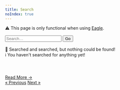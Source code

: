 ```yaml
---
title: Search
noIndex: true
---
```


<no-eagle-page>
  <div class='box'>
    ⚠️ This page is only functional when using <a href='https://github.com/hacdias/eagle' rel='noopener noreferrer'>Eagle</a>.
  </div>
</no-eagle-page>

<eagle-page class='dn'>
  <form id='search-form' class='inline-form' style="margin: 1rem 0">
    <input aria-label="Search terms" required type='text' name='query' placeholder="Search…" id="eagle-search-input" />
    <button/>Go</button>
  </form>

  <eagle-no-search-results class='dn'>
    <div class='box'>
      🤔 Searched and searched, but nothing could be found!
    </div>
  </eagle-no-search-results>

  <eagle-search-results>
    <div class='box'>
      ℹ️ You haven't searched for anything yet!
    </div>
    <eagle-search-result class='dn'>
      <div class='card'>
        <header><a href='' class='nl entry-link'><h3><entry-title></entry-title></h3></a></header>
        <div class='copy'><p><entry-content></entry-content></p></div>
        <a href='' class='entry-link more'>Read More →</a>
      </div>
    </eagle-search-result>
    <eagle-search-pagination>
      <nav class="pagination">
        <a aria-label="Previous" href="<eagle>" class="page-link eagle-prev" role="button"><span aria-hidden="true">&laquo; Previous</span></a>
        <a aria-label="Next" href="<eagle>" class="page-link eagle-next" role="button"><span aria-hidden="true">Next &raquo;</span></a>
      </nav>
    </eagle-search-pagination>
  </eagle-search-results>
</eagle-page>
